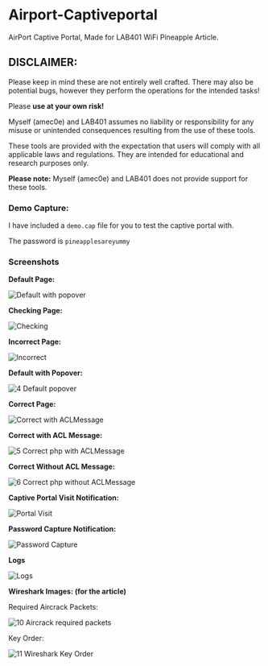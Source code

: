 

# Airport-Captiveportal
AirPort Captive Portal, Made for LAB401 WiFi Pineapple Article.

## DISCLAIMER:

Please keep in mind these are not entirely well crafted. There may also be potential bugs, however they perform the operations for the intended tasks!

Please **use at your own risk!**

Myself (amec0e) and LAB401 assumes no liability or responsibility for any misuse or unintended consequences resulting from the use of these tools.

These tools are provided with the expectation that users will comply with all applicable laws and regulations. They are intended for educational and research purposes only.

**Please note:** Myself (amec0e) and LAB401 does not provide support for these tools.

### Demo Capture:

I have included a `demo.cap` file for you to test the captive portal with.

The password is `pineapplesareyummy`

### Screenshots

**Default Page:**

![Default with popover](https://github.com/amec0e/Airport-Captiveportal/assets/88857687/e13e86c1-9b47-4434-9ec0-763bd55a09a9)

**Checking Page:**

![Checking](https://github.com/amec0e/Airport-Captiveportal/assets/88857687/823a47db-1cc1-4499-878d-db8706e943bf)

**Incorrect Page:**

![Incorrect](https://github.com/amec0e/Airport-Captiveportal/assets/88857687/aa745a90-5532-4d4f-8b28-774efbc46e8c)

**Default with Popover:**

![4  Default popover](https://github.com/amec0e/Airport-Captiveportal/assets/88857687/ed9dba94-f456-49f0-9c5e-0a481e3cda96)

**Correct Page:**

![Correct with ACLMessage](https://github.com/amec0e/Airport-Captiveportal/assets/88857687/d176cf36-ab26-44c4-a00d-af5671d7d926)

**Correct with ACL Message:**

![5  Correct php with ACLMessage](https://github.com/amec0e/Airport-Captiveportal/assets/88857687/3a49f216-1f95-49a4-a9db-0c07788e0392)

**Correct Without ACL Message:**

![6  Correct php without ACLMessage](https://github.com/amec0e/Airport-Captiveportal/assets/88857687/e07b6172-a156-4514-aa66-0ce2b963a4c8)

**Captive Portal Visit Notification:**

![Portal Visit](https://github.com/amec0e/Airport-Captiveportal/assets/88857687/a5ebac6f-f91b-4371-8d11-250a56937d3f)

**Password Capture Notification:**

![Password Capture](https://github.com/amec0e/Airport-Captiveportal/assets/88857687/0cf2bce7-3074-4d7a-a565-5532c631ec40)

**Logs**

![Logs](https://github.com/amec0e/Airport-Captiveportal/assets/88857687/70338473-5478-45a8-ba53-fcfb831bba1e)

**Wireshark Images: (for the article)**

Required Aircrack Packets:

![10  Aircrack required packets](https://github.com/amec0e/Airport-Captiveportal/assets/88857687/49672c25-d70c-44d3-9eea-a19478770604)

Key Order:

![11  Wireshark Key Order](https://github.com/amec0e/Airport-Captiveportal/assets/88857687/d7f50986-c074-49cb-a0b7-b3dab92c939c)
